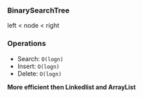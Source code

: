 ### BinarySearchTree

left < node < right

### Operations

- Search: `O(logn)`
- Insert: `O(logn)`
- Delete: `O(logn)`

**More efficient then Linkedlist and ArrayList**